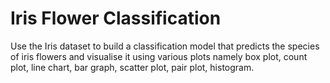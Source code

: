 # Iris Flower Classification
Use the Iris dataset to build a classification model that predicts the species of iris flowers and visualise it using various plots namely box plot, count plot, line chart, bar graph, scatter plot, pair plot, histogram.
